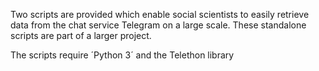 Two scripts are provided which enable social scientists to easily retrieve data from the chat service Telegram on a large scale. These standalone scripts are part of a larger project.

The scripts require ´Python 3´ and the Telethon library
